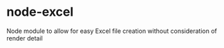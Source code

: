 # node-excel

Node module to allow for easy Excel file creation without consideration of render detail
